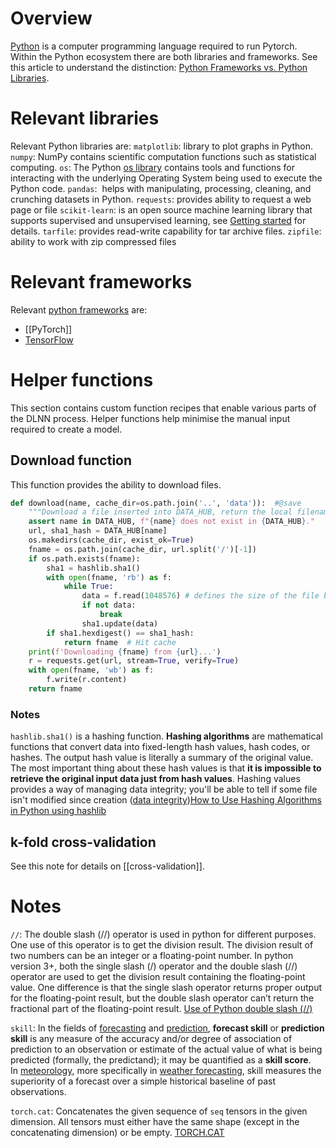# Overview
[Python](https://www.python.org/) is a computer programming language required to run Pytorch. Within the Python ecosystem there are both libraries and frameworks. See this article to understand the distinction: [Python Frameworks vs. Python Libraries](https://fullscale.io/blog/python-frameworks-vs-python-libraries/). 

# Relevant libraries
Relevant Python libraries are:
`matplotlib`: library to plot graphs in Python.
`numpy`: NumPy contains scientific computation functions such as statistical computing. 
`os`: The Python [os library](https://www.linuxscrew.com/python-os) contains tools and functions for interacting with the underlying Operating System being used to execute the Python code.
`pandas`:  helps with manipulating, processing, cleaning, and crunching datasets in Python.
`requests`: provides ability to request a web page or file
 `scikit-learn`: is an open source machine learning library that supports supervised and unsupervised learning, see [Getting started](https://scikit-learn.org/stable/getting_started.html) for details. 
 `tarfile`: provides read-write capability for tar archive files.
 `zipfile`: ability to work with zip compressed files
# Relevant frameworks
Relevant [python frameworks](https://www.simplilearn.com/python-frameworks-article) are:
- [[PyTorch]]
- [TensorFlow](https://www.tensorflow.org/about/) 

# Helper functions
This section contains custom function recipes that enable various parts of the DLNN process. Helper functions help minimise the manual input required to create a model.

## Download function
This function provides the ability to download files.

```python
def download(name, cache_dir=os.path.join('..', 'data')):  #@save
    """Download a file inserted into DATA_HUB, return the local filename."""
    assert name in DATA_HUB, f"{name} does not exist in {DATA_HUB}."
    url, sha1_hash = DATA_HUB[name]
    os.makedirs(cache_dir, exist_ok=True)
    fname = os.path.join(cache_dir, url.split('/')[-1])
    if os.path.exists(fname):
        sha1 = hashlib.sha1()
        with open(fname, 'rb') as f:
            while True:
                data = f.read(1048576) # defines the size of the file being downloaded.
                if not data:
                    break
                sha1.update(data)
        if sha1.hexdigest() == sha1_hash:
            return fname  # Hit cache
    print(f'Downloading {fname} from {url}...')
    r = requests.get(url, stream=True, verify=True)
    with open(fname, 'wb') as f:
        f.write(r.content)
    return fname
```

### Notes
`hashlib.sha1()` is a hashing function. **Hashing algorithms** are mathematical functions that convert data into fixed-length hash values, hash codes, or hashes. The output hash value is literally a summary of the original value. The most important thing about these hash values is that **it is impossible to retrieve the original input data just from hash values**. Hashing values provides a way of managing data integrity; you'll be able to tell if some file isn't modified since creation ([data integrity](https://en.wikipedia.org/wiki/Data_integrity "Data Integrity"))[How to Use Hashing Algorithms in Python using hashlib](https://www.thepythoncode.com/article/hashing-functions-in-python-using-hashlib) 

## k-fold cross-validation
See this note for details on [[cross-validation]]. 
# Notes
`//`: The double slash (//) operator is used in python for different purposes. One use of this operator is to get the division result. The division result of two numbers can be an integer or a floating-point number. In python version 3+, both the single slash (/) operator and the double slash (//) operator are used to get the division result containing the floating-point value. One difference is that the single slash operator returns proper output for the floating-point result, but the double slash operator can’t return the fractional part of the floating-point result. [Use of Python double slash (//)](https://linuxhint.com/use-python-double-slash/)

`skill`: In the fields of [forecasting](https://en.wikipedia.org/wiki/Forecasting "Forecasting") and [prediction](https://en.wikipedia.org/wiki/Prediction "Prediction"), **forecast skill** or **prediction skill** is any measure of the accuracy and/or degree of association of prediction to an observation or estimate of the actual value of what is being predicted (formally, the predictand); it may be quantified as a **skill score**. In [meteorology](https://en.wikipedia.org/wiki/Meteorology "Meteorology"), more specifically in [weather forecasting](https://en.wikipedia.org/wiki/Weather_forecasting "Weather forecasting"), skill measures the superiority of a forecast over a simple historical baseline of past observations.

`torch.cat`: Concatenates the given sequence of `seq` tensors in the given dimension. All tensors must either have the same shape (except in the concatenating dimension) or be empty. [TORCH.CAT](https://pytorch.org/docs/stable/generated/torch.cat.html)

